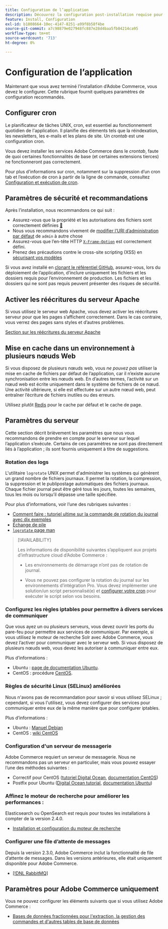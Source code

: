 ```yaml
---
title: Configuration de l’application
description: Découvrez la configuration post-installation requise pour les déploiements sur site d’Adobe Commerce.
feature: Install, Configuration
exl-id: b1808664-10ec-4147-8251-a99f8b58f4be
source-git-commit: a7c98879e027948fc887e28d4baa5fb04214ca95
workflow-type: tm+mt
source-wordcount: '713'
ht-degree: 0%

---
```


# Configuration de l’application

Maintenant que vous avez terminé l’installation d’Adobe Commerce, vous devez le configurer. Cette rubrique fournit quelques paramètres de configuration recommandés.

## Configurer cron

Le planificateur de tâches UNIX, cron, est essentiel au fonctionnement quotidien de l&#39;application. Il planifie des éléments tels que la réindexation, les newsletters, les e-mails et les plans de site. Un *crontab* est une configuration cron.

Vous devez installer les services Adobe Commerce dans le *crontab*, faute de quoi certaines fonctionnalités de base (et certaines extensions tierces) ne fonctionneront pas correctement.

Pour plus d’informations sur cron, notamment sur la suppression d’un cron tab et l’exécution de cron à partir de la ligne de commande, consultez [Configuration et exécution de cron](../../configuration/cli/configure-cron-jobs.md).

## Paramètres de sécurité et recommandations

Après l’installation, nous recommandons ce qui suit :

* Assurez-vous que la propriété et les autorisations des fichiers sont correctement définies [&#128279;](../prerequisites/file-system/configure-permissions.md)
* Nous vous recommandons vivement de [modifier l’URI d’administration par défaut](../tutorials/admin-uri.md) de `admin` à autre chose
* Assurez-vous que l’en-tête HTTP [`X-Frame-Option`](../../configuration/security/xframe-options.md) est correctement défini.
* Prenez des précautions contre le cross-site scripting (XSS) en [ sécurisant vos modèles ](https://developer.adobe.com/commerce/php/development/security/cross-site-scripting/)

Si vous avez installé en [clonant le référentiel GitHub](https://developer.adobe.com/commerce/contributor/guides/install/clone-repository/), assurez-vous, lors du déploiement de l’application, d’inclure uniquement les fichiers et les dossiers requis pour l’environnement de production. Les fichiers et les dossiers qui ne sont pas requis peuvent présenter des risques de sécurité.

## Activer les réécritures du serveur Apache

Si vous utilisez le serveur web Apache, vous devez activer les réécritures serveur pour que les pages s’affichent correctement. Dans le cas contraire, vous verrez des pages sans styles et d’autres problèmes.

[Section sur les réécritures du serveur Apache](../prerequisites/web-server/apache.md#apache-rewrites-and-htaccess)

## Mise en cache dans un environnement à plusieurs nœuds Web

Si vous disposez de plusieurs nœuds web, vous *ne pouvez pas* utiliser la mise en cache de fichiers par défaut de l’application, car il n’existe aucune synchronisation entre les nœuds web. En d’autres termes, l’activité sur un nœud web est écrite uniquement dans le système de fichiers de ce nœud. Une activité ultérieure, si elle est effectuée sur un autre nœud web, peut entraîner l’écriture de fichiers inutiles ou des erreurs.

Utilisez plutôt [Redis](../../configuration/cache/config-redis.md) pour le cache par défaut et le cache de page.

## Paramètres du serveur

Cette section décrit brièvement les paramètres que nous vous recommandons de prendre en compte pour le serveur sur lequel l’application s’exécute. Certains de ces paramètres ne sont pas directement liés à l’application ; ils sont fournis uniquement à titre de suggestions.

### Rotation des logs

L&#39;utilitaire `logrotate` UNIX permet d&#39;administrer les systèmes qui génèrent un grand nombre de fichiers journaux. Il permet la rotation, la compression, la suppression et le publipostage automatiques des fichiers journaux. Chaque fichier journal peut être géré tous les jours, toutes les semaines, tous les mois ou lorsqu’il dépasse une taille spécifiée.

Pour plus d’informations, voir l’une des rubriques suivantes :

* [Comment faire : tutoriel ultime sur la commande de rotation du journal avec dix exemples](https://www.thegeekstuff.com/2010/07/logrotate-examples)
* [Échange de pile](https://unix.stackexchange.com/questions/85662/how-to-properly-automatically-manually-rotate-log-files-for-production-rails-app)
* [`logrotate` page man](https://linuxconfig.org/logrotate-8-manual-page)

>[!AVAILABILITY]
>
>Les informations de disponibilité suivantes s’appliquent aux projets d’infrastructure cloud d’Adobe Commerce :
>
>* Les environnements de démarrage n’ont pas de rotation de journal.
>
>* Vous ne pouvez pas configurer la rotation du journal sur les environnements d’intégration Pro. Vous devez implémenter une solution/un script personnalisé(e) et [configurer votre cron](https://experienceleague.adobe.com/en/docs/commerce-on-cloud/user-guide/configure/app/properties/crons-property) pour exécuter le script selon vos besoins.

### Configurez les règles iptables pour permettre à divers services de communiquer

Que vous ayez un ou plusieurs serveurs, vous devez ouvrir les ports du pare-feu pour permettre aux services de communiquer. Par exemple, si vous utilisez le moteur de recherche Solr avec Adobe Commerce, vous devez l’activer pour communiquer avec le serveur web. Si vous disposez de plusieurs nœuds web, vous devez les autoriser à communiquer entre eux.

Plus d’informations :

* Ubuntu : [page de documentation Ubuntu](https://help.ubuntu.com/community/IptablesHowTo).
* CentOS : procédure [CentOS](https://wiki.centos.org/HowTos%282f%29Network%282f%29IPTables.html).

### Règles de sécurité Linux (SELinux) améliorées

Nous n&#39;avons pas de recommandation pour savoir si vous utilisez SELinux ; cependant, si vous l&#39;utilisez, vous devez configurer des services pour communiquer entre eux de la même manière que pour configurer iptables.

Plus d’informations :

* Ubuntu : [ Manuel Debian ](https://debian-handbook.info/browse/stable/sect.selinux.html)
* CentOS : [wiki CentOS](https://wiki.centos.org/HowTos/SELinux)

### Configuration d&#39;un serveur de messagerie

Adobe Commerce requiert un serveur de messagerie. Nous ne recommandons pas un serveur en particulier, mais vous pouvez essayer l’une des méthodes suivantes :

* Correctif pour CentOS ([tutoriel Digital Ocean](https://www.digitalocean.com/community/tutorials/how-to-install-postfix-on-centos-6), [documentation CentOS](https://www.centos.org))
* Postfix pour Ubuntu ([Digital Ocean tutorial](https://www.digitalocean.com/community/tutorials/how-to-install-and-setup-postfix-on-ubuntu-14-04), [documentation Ubuntu](https://help.ubuntu.com/community/MailServer))

### Affinez le moteur de recherche pour améliorer les performances :

Elasticsearch ou OpenSearch est requis pour toutes les installations à compter de la version 2.4.0.

* [Installation et configuration du moteur de recherche](../../configuration/search/overview-search.md)

### Configurer une file d’attente de messages

Depuis la version 2.3.0, Adobe Commerce inclut la fonctionnalité de file d’attente de messages. Dans les versions antérieures, elle était uniquement disponible pour Adobe Commerce.

* [[!DNL RabbitMQ]](../../configuration/queues/message-queue-framework.md)

## Paramètres pour Adobe Commerce uniquement

Vous ne pouvez configurer les éléments suivants que si vous utilisez Adobe Commerce :

* [Bases de données fractionnées pour l&#39;extraction, la gestion des commandes et d&#39;autres tables de base de données](../../configuration/storage/multi-master.md)
